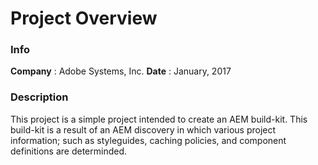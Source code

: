 # Project Overview

### Info

**Company** : Adobe Systems, Inc.
**Date** : January, 2017

### Description

This project is a simple project intended to create an AEM build-kit.
This build-kit is a result of an AEM discovery in which various project
information; such as styleguides, caching policies, and component definitions
are determinded.